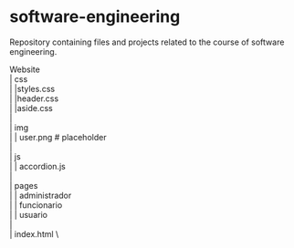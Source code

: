 # software-engineering

Repository containing files and projects related to the course of software engineering.

Website\
| css\
|  |styles.css\
|  |header.css\
|  |aside.css\
|\
| img\
|  | user.png # placeholder\
|\
|  js\
|  | accordion.js\
|\
| pages\
|  | administrador\
|  | funcionario\
|  | usuario\
|\
| index.html \
